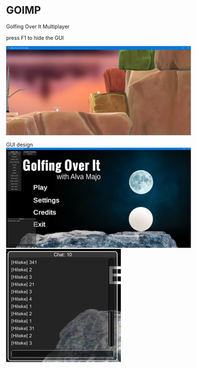 # GOIMP
Golfing Over It Multiplayer

press F1 to hide the GUI

![](/Images/unknown.png)

GUI design
![](/Images/1.PNG)
![](/Images/2.PNG)
